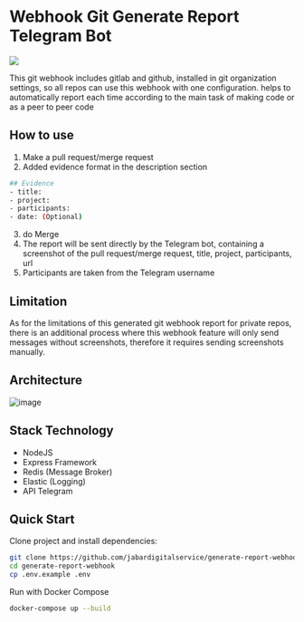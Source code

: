 # Webhook Git Generate Report Telegram Bot

<a href="https://codeclimate.com/github/jabardigitalservice/generate-report-webhook/maintainability"><img src="https://api.codeclimate.com/v1/badges/8da03b052b2ba3a7331c/maintainability" /></a>

This git webhook includes gitlab and github, installed in git organization settings, so all repos can use this webhook with one configuration. helps to automatically report each time according to the main task of making code or as a peer to peer code

## How to use

1. Make a pull request/merge request
2. Added evidence format in the description section
```bash
## Evidence
- title:
- project:
- participants:
- date: (Optional)
```
3. do Merge
4. The report will be sent directly by the Telegram bot, containing a screenshot of the pull request/merge request, title, project, participants, url
5. Participants are taken from the Telegram username

## Limitation

As for the limitations of this generated git webhook report for private repos, there is an additional process where this webhook feature will only send messages without screenshots, therefore it requires sending screenshots manually.

## Architecture

![image](https://user-images.githubusercontent.com/41193120/133529574-63c5a6a4-4499-4409-9e74-6dee38ac110a.png)

## Stack Technology
- NodeJS
- Express Framework
- Redis (Message Broker)
- Elastic (Logging)
- API Telegram

## Quick Start
Clone project and install dependencies:
```bash
git clone https://github.com/jabardigitalservice/generate-report-webhook.git
cd generate-report-webhook
cp .env.example .env
```

Run with Docker Compose
```bash
docker-compose up --build
```
